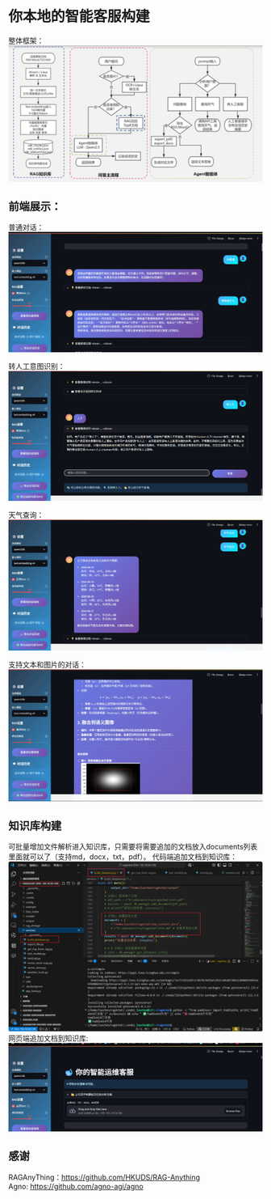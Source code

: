 # 你本地的智能客服构建
整体框架：
![整体框架](.\image\zt.jpg)

## 前端展示：
普通对话：
![普通对话](.\image\pt.jpg)

转人工意图识别：
![人工意图](.\image\人工.jpg)

天气查询：
![天气查询](.\image\天气.jpg)

支持文本和图片的对话：
![文本和图片](.\image\图片.jpg)

## 知识库构建 
可批量增加文件解析进入知识库，只需要将需要追加的文档放入documents列表里面就可以了（支持md，docx，txt，pdf）。
代码端追加文档到知识库：  
![代码端](.\image\rag.png)
网页端追加文档到知识库:  
![网页端](.\image\ragup.jpg)

## 感谢
RAGAnyThing：https://github.com/HKUDS/RAG-Anything  
Agno: https://github.com/agno-agi/agno